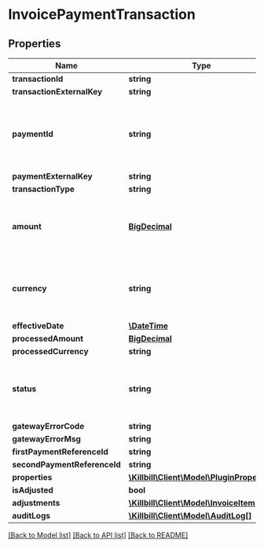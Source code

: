 # InvoicePaymentTransaction

## Properties
Name | Type | Description | Notes
------------ | ------------- | ------------- | -------------
**transactionId** | **string** |  | [optional] 
**transactionExternalKey** | **string** |  | [optional] 
**paymentId** | **string** | Associated payment id, required when notifying state transitions | [optional] 
**paymentExternalKey** | **string** |  | [optional] 
**transactionType** | **string** |  | [optional] 
**amount** | [**BigDecimal**](BigDecimal.md) | Transaction amount, required except for void operations | [optional] 
**currency** | **string** | Amount currency (account currency unless specified) | [optional] 
**effectiveDate** | [**\DateTime**](\DateTime.md) |  | [optional] 
**processedAmount** | [**BigDecimal**](BigDecimal.md) |  | [optional] 
**processedCurrency** | **string** |  | [optional] 
**status** | **string** | Transaction status, required for state change notifications | [optional] 
**gatewayErrorCode** | **string** |  | [optional] 
**gatewayErrorMsg** | **string** |  | [optional] 
**firstPaymentReferenceId** | **string** |  | [optional] 
**secondPaymentReferenceId** | **string** |  | [optional] 
**properties** | [**\Killbill\Client\Model\PluginProperty[]**](PluginProperty.md) |  | [optional] 
**isAdjusted** | **bool** |  | [optional] 
**adjustments** | [**\Killbill\Client\Model\InvoiceItem[]**](InvoiceItem.md) |  | [optional] 
**auditLogs** | [**\Killbill\Client\Model\AuditLog[]**](AuditLog.md) |  | [optional] 

[[Back to Model list]](../README.md#documentation-for-models) [[Back to API list]](../README.md#documentation-for-api-endpoints) [[Back to README]](../README.md)

